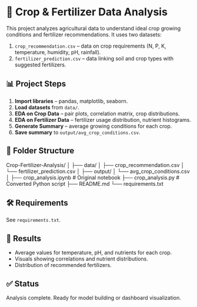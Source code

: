 # 🌾 Crop & Fertilizer Data Analysis

This project analyzes agricultural data to understand ideal crop growing conditions and fertilizer recommendations. It uses two datasets:
1. `crop_recommendation.csv` – data on crop requirements (N, P, K, temperature, humidity, pH, rainfall).
2. `fertilizer_prediction.csv` – data linking soil and crop types with suggested fertilizers.

## 📊 Project Steps
1. **Import libraries** – pandas, matplotlib, seaborn.
2. **Load datasets** from `data/`.
3. **EDA on Crop Data** – pair plots, correlation matrix, crop distributions.
4. **EDA on Fertilizer Data** – fertilizer usage distribution, nutrient histograms.
5. **Generate Summary** – average growing conditions for each crop.
6. **Save summary** to `output/avg_crop_conditions.csv`.

## 📁 Folder Structure
Crop-Fertilizer-Analysis/
│
├── data/
│ ├── crop_recommendation.csv
│ └── fertilizer_prediction.csv
│
├── output/
│ └── avg_crop_conditions.csv
│
├── crop_analysis.ipynb # Original notebook
├── crop_analysis.py # Converted Python script
├── README.md
└── requirements.txt

## 🛠 Requirements
See `requirements.txt`.

## 📌 Results
- Average values for temperature, pH, and nutrients for each crop.
- Visuals showing correlations and nutrient distributions.
- Distribution of recommended fertilizers.

## ✅ Status
Analysis complete. Ready for model building or dashboard visualization.
